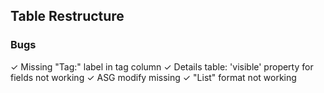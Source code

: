 ## Table Restructure

### Bugs
✓ Missing "Tag:" label in tag column
✓ Details table: 'visible' property for fields not working
✓ ASG modify missing
✓ "List" format not working